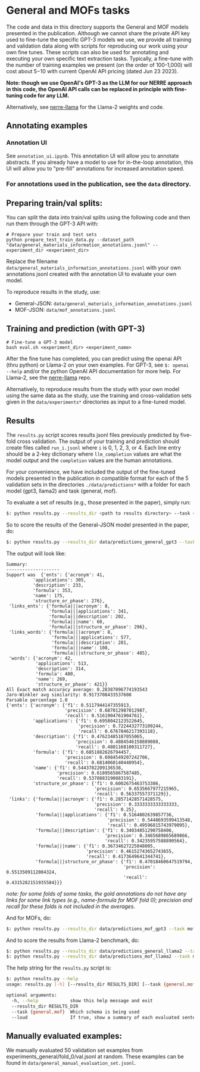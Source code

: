 # General and MOFs tasks

The code and data in this directory supports the General and MOF models presented in the publication. Although we cannot share the private API key used to fine-tune the specific GPT-3 models we use, we provide all training and validation data along with scripts for reproducing our work using your own fine tunes. These scripts can also be used for annotating and executing your own specific text extraction tasks. Typically, a fine-tune with the number of training examples we present (on the order of 100-1,000) will cost about $5-$10 with current OpenAI API pricing (dated Jun 23 2023). 

**Note: though we use OpenAI's GPT-3 as the LLM for our NERRE approach in this code, the OpenAI API calls can be replaced in principle with fine-tuning code for any LLM.**

Alternatively, see [nerre-llama](https://github.com/lbnlp/nerre-llama) for the Llama-2 weights and code.
## Annotating examples
### Annotation UI
See `annotation_ui.ipynb`. This annotation UI will allow you to annotate abstracts. If you already have a model to use for in-the-loop annotation, this UI will allow you to "pre-fill" annotations for increased annotation speed.

### For annotations used in the publication, see the `data` directory.

## Preparing train/val splits:
You can split the data into train/val splits using the following code and then run them through the GPT-3 API with:
```
# Prepare your train and test sets
python prepare_test_train_data.py --dataset_path "data/general_materials_information_annotations.jsonl" --experiment_dir <experiment_dir>
```

Replace the filename `data/general_materials_information_annotations.jsonl` with your own annotations jsonl created with the annotation UI to evaluate your own model.

To reproduce results in the study, use:
- General-JSON: `data/general_materials_information_annotations.jsonl`
- MOF-JSON: `data/mof_annotations.jsonl`

## Training and prediction (with GPT-3)
```
# Fine-tune a GPT-3 model
bash eval.sh <experiment_dir> <experiment_name>
```

After the fine tune has completed, you can predict using the openai API (thru python) or Llama-2 on your own examples. For GPT-3, see `$: openai --help` and/or the python OpenAI API documentation for more help. For Llama-2, see the [nerre-llama](https://github.com/lbnlp/nerre-llama) repo.

Alternatively, to reproduce results from the study with your own model using the same data as the study, use the training and cross-validation sets given in the `data/experiments*` directories as input to a fine-tuned model.

## Results

The `results.py` script scores results jsonl files previously predicted by five-fold cross validation. The output of your training and prediction should create files called `run_i.jsonl` where `i` is 0, 1, 2, 3, or 4. Each line entry should be a 2-key dictionary where `llm_completion` values are what the model output and the `completion` values are the human annotations.


For your convenience, we have included the output of the fine-tuned models presented in the publication in compatible format for each of the 5 validation sets in the directories `./data/predictions*` with a folder for each model (gpt3, llama2) and task (general, mof).


To evaluate a set of results (e.g., those presented in the paper), simply run:

```bash
$: python results.py --results_dir <path to results directory> --task <name of task>
```

So to score the results of the General-JSON model presented in the paper, do:

```bash
$: python results.py --results_dir data/predictions_general_gpt3 --task general
```

The output will look like:

```
Summary: 
--------------------
Support was  {'ents': {'acronym': 41,
          'applications': 305,
          'description': 233,
          'formula': 353,
          'name': 175,
          'structure_or_phase': 276},
 'links_ents': {'formula|||acronym': 8,
                'formula|||applications': 341,
                'formula|||description': 202,
                'formula|||name': 60,
                'formula|||structure_or_phase': 296},
 'links_words': {'formula|||acronym': 8,
                 'formula|||applications': 577,
                 'formula|||description': 281,
                 'formula|||name': 108,
                 'formula|||structure_or_phase': 485},
 'words': {'acronym': 42,
           'applications': 513,
           'description': 314,
           'formula': 480,
           'name': 269,
           'structure_or_phase': 421}}
All Exact match accuracy average: 0.28387096774193543
Jaro-Winkler avg similarity: 0.9173708433537608
Parsable percentage 1.0
{'ents': {'acronym': {'f1': 0.5117944147355913,
                      'precision': 0.687012987012987,
                      'recall': 0.5161904761904761},
          'applications': {'f1': 0.6958042123522645,
                           'precision': 0.7224432773109244,
                           'recall': 0.6767846217393118},
          'description': {'f1': 0.47623485187055065,
                          'precision': 0.4884546158889088,
                          'recall': 0.4801168100311727},
          'formula': {'f1': 0.6851882626794457,
                      'precision': 0.6984549207242706,
                      'recall': 0.6814060140440954},
          'name': {'f1': 0.5443782209136538,
                   'precision': 0.6189565867587485,
                   'recall': 0.5370883190883191},
          'structure_or_phase': {'f1': 0.6002675463753386,
                                 'precision': 0.6535667977215965,
                                 'recall': 0.56337557371129}},
 'links': {'formula|||acronym': {'f1': 0.28571428571428575,
                                 'precision': 0.3333333333333333,
                                 'recall': 0.25},
           'formula|||applications': {'f1': 0.5164802639857736,
                                      'precision': 0.5448693599413548,
                                      'recall': 0.49596815743979095},
           'formula|||description': {'f1': 0.34034851290758406,
                                     'precision': 0.3465689865689866,
                                     'recall': 0.34235957588890564},
           'formula|||name': {'f1': 0.36734627225048005,
                              'precision': 0.46152743652743655,
                              'recall': 0.4173649641344741},
           'formula|||structure_or_phase': {'f1': 0.47018460647519794,
                                            'precision': 0.5513509112004324,
                                            'recall': 0.4315282151935584}}}
```


*note: for some folds of some tasks, the gold annotations do not have any links for some link types (e.g., name-formula for MOF fold 0); precision and recall for these folds is not included in the averages*. 

And for MOFs, do:

```bash
$: python results.py --results_dir data/predictions_mof_gpt3 --task mof
```

And to score the results from Llama-2 benchmark, do:

```bash
$: python results.py --results_dir data/predictions_general_llama2 --task general
$: python results.py --results_dir data/predictions_mof_llama2 --task mof
```

The help string for the `results.py` script is:

```bash
$: python results.py --help
usage: results.py [-h] [--results_dir RESULTS_DIR] [--task {general,mof}] [--loud]

optional arguments:
  -h, --help            show this help message and exit
  --results_dir RESULTS_DIR
  --task {general,mof}  Which schema is being used
  --loud                If true, show a summary of each evaluated sentence w/ FP and FNs.
```


## Manually evaluated examples:
We manually evaluated 50 validation set examples from experiments_general/fold_0/val.jsonl at random. These examples can be found in `data/general_manual_evaluation_set.jsonl`.
